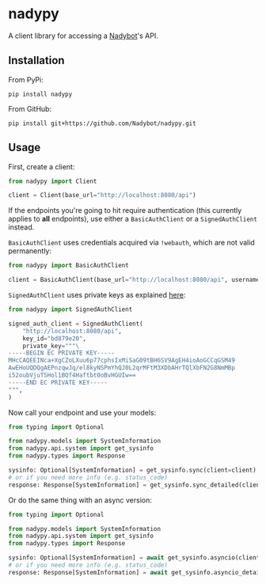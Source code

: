 # nadypy

A client library for accessing a [Nadybot](https://github.com/Nadybot/Nadybot)'s API.

## Installation

From PyPi:

```shell
pip install nadypy
```

From GitHub:

```shell
pip install git+https://github.com/Nadybot/nadypy.git
```

## Usage

First, create a client:

```python
from nadypy import Client

client = Client(base_url="http://localhost:8080/api")
```

If the endpoints you're going to hit require authentication (this currently applies to **all** endpoints), use either a `BasicAuthClient` or a `SignedAuthClient` instead.

`BasicAuthClient` uses credentials acquired via `!webauth`, which are not valid permanently:

```python
from nadypy import BasicAuthClient

client = BasicAuthClient(base_url="http://localhost:8080/api", username="Character", password="password")
```

`SignedAuthClient` uses private keys as explained [here](https://github.com/Nadybot/Nadybot/wiki/REST-API):

```python
from nadypy import SignedAuthClient

signed_auth_client = SignedAuthClient(
    "http://localhost:8080/api",
    key_id="bd879e20",
    private_key="""\
-----BEGIN EC PRIVATE KEY-----
MHcCAQEEINca+XgCZoLXuu6p77cphsIxMiSaG09tBH6SV9AgEH4ioAoGCCqGSM49
AwEHoUQDQgAEPnzqwJq/el8kyNSPmYhQJ0L2qrMFtM3XDbAHrTQlXbFN2G8NmMBp
i52oubVjuTSHol1BQf4Haftbt0oBvHGUIw==
-----END EC PRIVATE KEY-----
""",
)
```

Now call your endpoint and use your models:

```python
from typing import Optional

from nadypy.models import SystemInformation
from nadypy.api.system import get_sysinfo
from nadypy.types import Response

sysinfo: Optional[SystemInformation] = get_sysinfo.sync(client=client)
# or if you need more info (e.g. status_code)
response: Response[SystemInformation] = get_sysinfo.sync_detailed(client=client)
```

Or do the same thing with an async version:

```python
from typing import Optional

from nadypy.models import SystemInformation
from nadypy.api.system import get_sysinfo
from nadypy.types import Response

sysinfo: Optional[SystemInformation] = await get_sysinfo.asyncio(client=client)
# or if you need more info (e.g. status_code)
response: Response[SystemInformation] = await get_sysinfo.asyncio_detailed(client=client)
```
